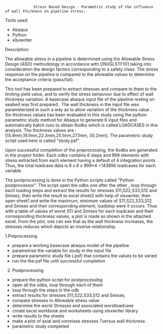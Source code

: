                  Stress Based Design - Parametric study of the influence of wall thickness on pipeline stress.

Tools used:
 -  Abaqus
 -  Python
 - xlsxwriter


Description:

The allowable stress in a pipeline is determined using the  Allowable Stress Design (ASD) methodology in accordance with DNVGLSTF101 taking into consideration the design factors corresponding to a safety class.
The stress response on the pipeline is compared to the allowable values to determine the acceptance criteria (pass/fail).

This tool has been prepared to extract stresses and compare to them to the limiting yield value, and to verify the stress behaviour due to effect of  wall thickness variation.
A basecase abaqus input file of the pipeline resting on seabed was first prepared . The wall thickness in the input file was parameterized in such a way as to allow variation of the thickness value .
Six thickness values has been evaluated in this study using the python parametric study method for Abaqus to generate 6 input files and automatically batch runs to obtain 6odbs which is called LOADCASES in this analysis. The thickness values are :[15.9mm,19.1mm,22.3mm,25.1mm,27.1mm, 30.2mm]. The parametric study script  used here is called "study.psf".

Upon successful completion of the preprocessing, the 6odbs are generated in the project folder. Each odbs contains 6 steps and 999 elements with stress extracted from each element having a default of 4 integration points .
Thus, the total loadcase data  is 6 x 6 x 999*4 =143856 loadcases for each variable.

The postprocessing is done in the Python scripts called "Python postprocessor". The script open the odbs one after the other ,  loop through each loading steps and extract the results for  stresses S11,S22,S33,S12 and Smises,
then write the result to excel sheet2 with help of xlsxwriter, then open sheet1 and write the maximum, minimum values of S11,S22,S33,S12 and Smises and their corresponding element, loadstep were it occurs.
Thus with a table of values of worst S11 and Smises for each loadcase and their corresponding thickness values, a plot is made as shown in the attached excel.
From the plot, one can see that as the wall thickness increases, the stresses reduces which depicts an inverse  relationship.

1.Preprocessing
- prepare a working basecase abaqus model of the pipeline
- parametrize the variable for study in the input file
- prepare parametric study file (.psf) that contains the values to be varied 
- run the the.psf file until successful completion 

2. Postprocessing
- prepare the python script for postprocessibg
- open all the odbs, loop through each of them
- loop through the steps in the odb
- extract results for stresses S11,S22,S33,S12 and Smises,
- compare stresses to Allowable stress value
- determine the worst Stresses and associated worstloadcase
- create excel workbook and worksheets using xlsxwriter library
- write results to the sheets 
- make a plot of axial and vonmises stresses 7versus wall thickness
- parametric study completed





